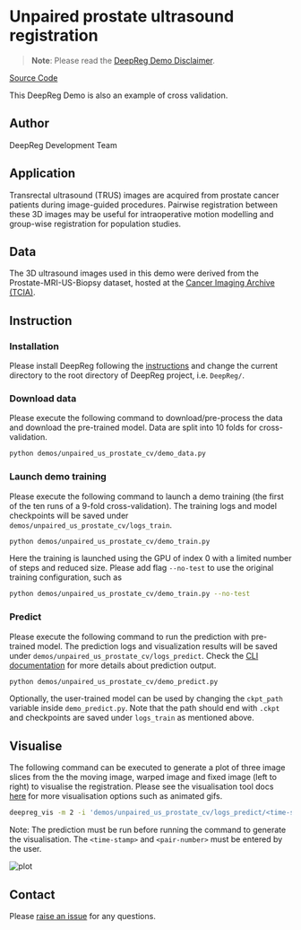 # Unpaired prostate ultrasound registration

> **Note**: Please read the
> [DeepReg Demo Disclaimer](introduction.html#demo-disclaimer).

[Source Code](https://github.com/DeepRegNet/DeepReg/tree/main/demos/unpaired_us_prostate_cv)

This DeepReg Demo is also an example of cross validation.

## Author

DeepReg Development Team

## Application

Transrectal ultrasound (TRUS) images are acquired from prostate cancer patients during
image-guided procedures. Pairwise registration between these 3D images may be useful for
intraoperative motion modelling and group-wise registration for population studies.

## Data

The 3D ultrasound images used in this demo were derived from the Prostate-MRI-US-Biopsy
dataset, hosted at the
[Cancer Imaging Archive (TCIA)](https://www.cancerimagingarchive.net/).

## Instruction

### Installation

Please install DeepReg following the [instructions](../getting_started/install.html) and
change the current directory to the root directory of DeepReg project, i.e. `DeepReg/`.

### Download data

Please execute the following command to download/pre-process the data and download the
pre-trained model. Data are split into 10 folds for cross-validation.

```bash
python demos/unpaired_us_prostate_cv/demo_data.py
```

### Launch demo training

Please execute the following command to launch a demo training (the first of the ten
runs of a 9-fold cross-validation). The training logs and model checkpoints will be
saved under `demos/unpaired_us_prostate_cv/logs_train`.

```bash
python demos/unpaired_us_prostate_cv/demo_train.py
```

Here the training is launched using the GPU of index 0 with a limited number of steps
and reduced size. Please add flag `--no-test` to use the original training
configuration, such as

```bash
python demos/unpaired_us_prostate_cv/demo_train.py --no-test
```

### Predict

Please execute the following command to run the prediction with pre-trained model. The
prediction logs and visualization results will be saved under
`demos/unpaired_us_prostate_cv/logs_predict`. Check the
[CLI documentation](../docs/cli.html) for more details about prediction output.

```bash
python demos/unpaired_us_prostate_cv/demo_predict.py
```

Optionally, the user-trained model can be used by changing the `ckpt_path` variable
inside `demo_predict.py`. Note that the path should end with `.ckpt` and checkpoints are
saved under `logs_train` as mentioned above.

## Visualise

The following command can be executed to generate a plot of three image slices from the
the moving image, warped image and fixed image (left to right) to visualise the
registration. Please see the visualisation tool docs
[here](https://github.com/DeepRegNet/DeepReg/blob/main/docs/source/docs/visualisation_tool.md)
for more visualisation options such as animated gifs.

```bash
deepreg_vis -m 2 -i 'demos/unpaired_us_prostate_cv/logs_predict/<time-stamp>/test/<pair-number>/moving_image.nii.gz, demos/unpaired_us_prostate_cv/logs_predict/<time-stamp>/test/<pair-number>/pred_fixed_image.nii.gz, demos/unpaired_us_prostate_cv/logs_predict/<time-stamp>/test/<pair-number>/fixed_image.nii.gz' --slice-inds '50,65,35' -s demos/unpaired_us_prostate_cv/logs_predict/<time-stamp>/test/<pair-number>
```

Note: The prediction must be run before running the command to generate the
visualisation. The `<time-stamp>` and `<pair-number>` must be entered by the user.

![plot](../assets/unpaired_us_prostate_cv.png)

## Contact

Please [raise an issue](https://github.com/DeepRegNet/DeepReg/issues/new/choose) for any
questions.
